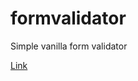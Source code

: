 # formvalidator

Simple vanilla form validator

[Link](https://koukoujohn.github.io/formvalidator/)
